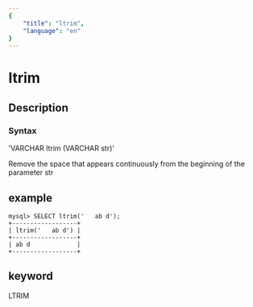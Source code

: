 ```yaml
---
{
    "title": "ltrim",
    "language": "en"
}
---
```


<!-- 
Licensed to the Apache Software Foundation (ASF) under one
or more contributor license agreements.  See the NOTICE file
distributed with this work for additional information
regarding copyright ownership.  The ASF licenses this file
to you under the Apache License, Version 2.0 (the
"License"); you may not use this file except in compliance
with the License.  You may obtain a copy of the License at

  http://www.apache.org/licenses/LICENSE-2.0

Unless required by applicable law or agreed to in writing,
software distributed under the License is distributed on an
"AS IS" BASIS, WITHOUT WARRANTIES OR CONDITIONS OF ANY
KIND, either express or implied.  See the License for the
specific language governing permissions and limitations
under the License.
-->

# ltrim
## Description
### Syntax

'VARCHAR ltrim (VARCHAR str)'


Remove the space that appears continuously from the beginning of the parameter str

## example

```
mysql> SELECT ltrim('   ab d');
+------------------+
| ltrim('   ab d') |
+------------------+
| ab d             |
+------------------+
```
## keyword
LTRIM
